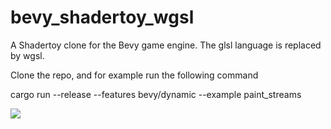 # bevy_shadertoy_wgsl

A Shadertoy clone for the Bevy game engine. The glsl language is replaced by wgsl.

Clone the repo, and for example run the following command

cargo run --release --features bevy/dynamic --example paint_streams

![](showcase.gif)
